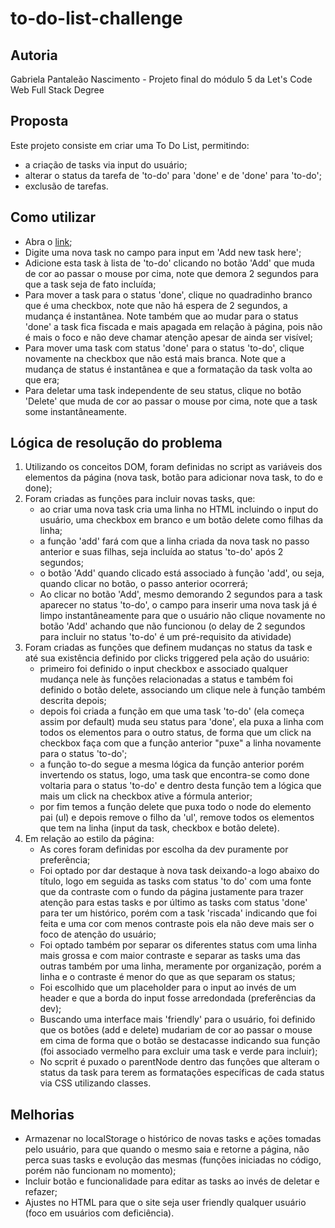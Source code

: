# to-do-list-challenge

## Autoria

Gabriela Pantaleão Nascimento - Projeto final do módulo 5 da Let's Code Web Full Stack Degree

## Proposta

Este projeto consiste em criar uma To Do List, permitindo:
- a criação de tasks via input do usuário;
- alterar o status da tarefa de 'to-do' para 'done' e de 'done' para 'to-do';
- exclusão de tarefas.


## Como utilizar

- Abra o [link](https://github.com/nascimeg/to-do-list-challenge);
- Digite uma nova task no campo para input em 'Add new task here';
- Adicione esta task à lista de 'to-do' clicando no botão 'Add' que muda de cor ao passar o mouse por cima, note que demora 2 segundos para que a task seja de fato incluída;
- Para mover a task para o status 'done', clique no quadradinho branco que é uma checkbox, note que não há espera de 2 segundos, a mudança é instantânea. Note também que ao mudar para o status 'done' a task fica fiscada e mais apagada em relação à página, pois não é mais o foco e não deve chamar atenção apesar de ainda ser visível;
- Para mover uma task com status 'done' para o status 'to-do', clique novamente na checkbox que não está mais branca. Note que a mudança de status é instantânea e que a formatação da task volta ao que era;
- Para deletar uma task independente de seu status, clique no botão 'Delete' que muda de cor ao passar o mouse por cima, note que a task some instantâneamente.


## Lógica de resolução do problema

1) Utilizando os conceitos DOM, foram definidas no script as variáveis dos elementos da página (nova task, botão para adicionar nova task, to do e done);
2) Foram criadas as funções para incluir novas tasks, que:
   - ao criar uma nova task cria uma linha no HTML incluindo o input do usuário, uma checkbox em branco e um botão delete como filhas da linha;
   - a função 'add' fará com que a linha criada da nova task no passo anterior e suas filhas, seja incluída ao status 'to-do' após 2 segundos;
   - o botão 'Add' quando clicado está associado à função 'add', ou seja, quando clicar no botão, o passo anterior ocorrerá;
   - Ao clicar no botão 'Add', mesmo demorando 2 segundos para a task aparecer no status 'to-do', o campo para inserir uma nova task já é limpo instantâneamente para que o usuário não clique novamente no botão 'Add' achando que não funcionou (o delay de 2 segundos para incluir no status 'to-do' é um pré-requisito da atividade)
3) Foram criadas as funções que definem mudanças no status da task e até sua existência definido por clicks triggered pela ação do usuário:
   - primeiro foi definido o input checkbox e associado qualquer mudança nele às funções relacionadas a status e também foi definido o botão delete, associando um clique nele à função também descrita depois;
   - depois foi criada a função em que uma task 'to-do' (ela começa assim por default) muda seu status para 'done', ela puxa a linha com todos os elementos para o outro status, de forma que um click na checkbox faça com que a função anterior "puxe" a linha novamente para o status 'to-do';
   - a função to-do segue a mesma lógica da função anterior porém invertendo os status, logo, uma task que encontra-se como done voltaria para o status 'to-do' e dentro desta função tem a lógica que mais um click na checkbox ative a fórmula anterior;
   - por fim temos a função delete que puxa todo o node do elemento pai (ul) e depois remove o filho da 'ul', remove todos os elementos que tem na linha (input da task, checkbox e botão delete).
4) Em relação ao estilo da página:
   - As cores foram definidas por escolha da dev puramente por preferência;
   - Foi optado por dar destaque à nova task deixando-a logo abaixo do título, logo em seguida as tasks com status 'to do' com uma fonte que da contraste com o fundo da página justamente para trazer atenção para estas tasks e por último as tasks com status 'done' para ter um histórico, porém com a task 'riscada' indicando que foi feita e uma cor com menos contraste pois ela não deve mais ser o foco de atenção do usuário;
   - Foi optado também por separar os diferentes status com uma linha mais grossa e com maior contraste e separar as tasks uma das outras também por uma linha, meramente por organização, porém a linha e o contraste é menor do que as que separam os status;
   - Foi escolhido que um placeholder para o input ao invés de um header e que a borda do input fosse arredondada (preferências da dev);
   - Buscando uma interface mais 'friendly' para o usuário, foi definido que os botões (add e delete) mudariam de cor ao passar o mouse em cima de forma que o botão se destacasse indicando sua função (foi associado vermelho para excluir uma task e verde para incluir);
   - No scprit é puxado o parentNode dentro das funções que alteram o status da task para terem as formatações específicas de cada status via CSS utilizando classes.

## Melhorias

- Armazenar no localStorage o histórico de novas tasks e ações tomadas pelo usuário, para que quando o mesmo saia e retorne a página, não perca suas tasks e evolução das mesmas (funções iniciadas no código, porém não funcionam no momento);
- Incluir botão e funcionalidade para editar as tasks ao invés de deletar e refazer;
- Ajustes no HTML para que o site seja user friendly qualquer usuário (foco em usuários com deficiência).

